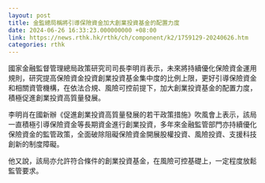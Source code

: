 ```yaml
---
layout: post
title: 金監總局稱將引導保險資金加大創業投資基金的配置力度
date: 2024-06-26 16:33:23.000000000 +08:00
link: https://news.rthk.hk/rthk/ch/component/k2/1759129-20240626.htm
categories: rthk
---
```


國家金融監督管理總局政策研究司司長李明肖表示，未來將持續優化保險資金運用規則，研究提高保險資金投資創業投資基金集中度的比例上限，更好引導保險資金和相關資管機構，在依法合規、風險可控前提下，加大創業投資基金的配置力度，積極促進創業投資高質量發展。

李明肖在國新辦《促進創業投資高質量發展的若干政策措施》吹風會上表示，該局一直積極引導保險資金等長期資金進行創業投資，多年來金融監管部門亦持續優化保險資金的監管政策，全面破除阻礙保險資金開展股權投資、風險投資、支援科技創新的制度障礙。

他又說，該局亦允許符合條件的創業投資基金，在風險可控基礎上，一定程度放鬆監管要求。
